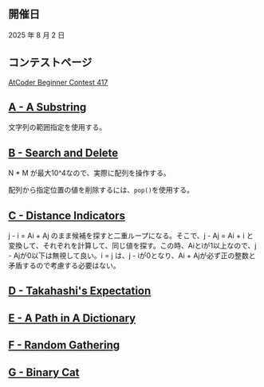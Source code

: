 ## 開催日

2025 年 8 月 2 日

## コンテストページ

[AtCoder Beginner Contest 417](https://atcoder.jp/contests/abc417)

## [A - A Substring](https://atcoder.jp/contests/abc417/tasks/abc417_a)

文字列の範囲指定を使用する。

## [B - Search and Delete](https://atcoder.jp/contests/abc417/tasks/abc417_b)

N * M が最大10^4なので、実際に配列を操作する。

配列から指定位置の値を削除するには、`pop()`を使用する。

## [C - Distance Indicators](https://atcoder.jp/contests/abc417/tasks/abc417_c)

j - i = Ai + Aj のまま候補を探すと二重ループになる。そこで、j - Aj = Ai + i と変換して、それぞれを計算して、同じ値を探す。この時、Aiとiが1以上なので、j - Ajが0以下は無視して良い。i = j は、j - iが0となり、Ai + Ajが必ず正の整数と矛盾するので考慮する必要はない。

## [D - Takahashi's Expectation](https://atcoder.jp/contests/abc417/tasks/abc417_d)

## [E - A Path in A Dictionary](https://atcoder.jp/contests/abc417/tasks/abc417_e)

## [F - Random Gathering](https://atcoder.jp/contests/abc417/tasks/abc417_f)

## [G - Binary Cat](https://atcoder.jp/contests/abc417/tasks/abc417_g)
